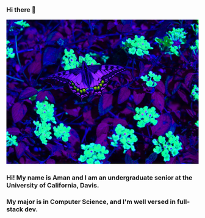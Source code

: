 ### Hi there 👋
![alt text](https://github.com/amancern3/amancern3/blob/main/readmejpeg.jfif)

### Hi! My name is Aman and I am an undergraduate senior at the University of California, Davis.
### My major is in Computer Science, and I'm well versed in full-stack dev.
<!--
**amancern3/amancern3** is a ✨ _special_ ✨ repository because its `README.md` (this file) appears on your GitHub profile.

Here are some ideas to get you started:

- 🔭 I’m currently working on ...
- 🌱 I’m currently learning ...
- 👯 I’m looking to collaborate on ...
- 🤔 I’m looking for help with ...
- 💬 Ask me about ...
- 📫 How to reach me: ...
- 😄 Pronouns: ...
- ⚡ Fun fact: ...
-->
